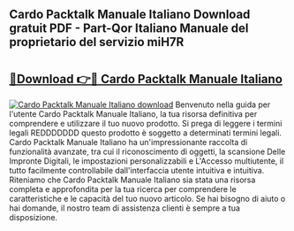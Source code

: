 ## Cardo Packtalk Manuale Italiano Download gratuit PDF - Part-Qor Italiano Manuale del proprietario del servizio miH7R

# <h2><a href="http://dfflx5b.blite.top/?on=Cardo+Packtalk+Manuale+Italiano">🔗Download 👉🔴 Cardo Packtalk Manuale Italiano</a></h2>

[![Cardo Packtalk Manuale Italiano download](https://i.imgur.com/lujVjoI.png)](http://dfflx5b.blite.top/?on=Cardo+Packtalk+Manuale+Italiano)
Benvenuto nella guida per l'utente Cardo Packtalk Manuale Italiano, la tua risorsa definitiva per comprendere e utilizzare il tuo nuovo prodotto. Si prega di leggere i termini legali REDDDDDDD questo prodotto è soggetto a determinati termini legali. Cardo Packtalk Manuale Italiano ha un'impressionante raccolta di funzionalità avanzate, tra cui il riconoscimento di oggetti, la scansione Delle Impronte Digitali, le impostazioni personalizzabili e L'Accesso multiutente, il tutto facilmente controllabile dall'interfaccia utente intuitiva e intuitiva. Riteniamo che Cardo Packtalk Manuale Italiano sia stata una risorsa completa e approfondita per la tua ricerca per comprendere le caratteristiche e le capacità del tuo nuovo articolo. Se hai bisogno di aiuto o hai domande, il nostro team di assistenza clienti è sempre a tua disposizione.
